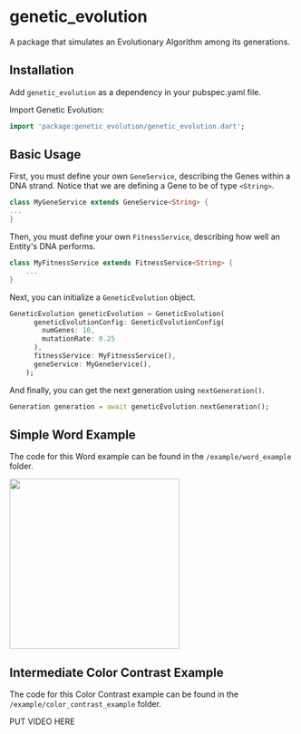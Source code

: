 # genetic_evolution
 A package that simulates an Evolutionary Algorithm among its generations.


## Installation

Add `genetic_evolution` as a dependency in your pubspec.yaml file.

Import Genetic Evolution:
```dart
import 'package:genetic_evolution/genetic_evolution.dart';
```

## Basic Usage

First, you must define your own `GeneService`, describing the Genes within a DNA strand. Notice that we are defining a Gene to be of type `<String>`.
```dart
class MyGeneService extends GeneService<String> {
...
}
```


Then, you must define your own `FitnessService`, describing how well an Entity's DNA performs.

```dart
class MyFitnessService extends FitnessService<String> {
    ...
}
```

Next, you can initialize a `GeneticEvolution` object.

```dart
GeneticEvolution geneticEvolution = GeneticEvolution(
      geneticEvolutionConfig: GeneticEvolutionConfig(
        numGenes: 10,
        mutationRate: 0.25
      ),
      fitnessService: MyFitnessService(),
      geneService: MyGeneService(),
    );
```

And finally, you can get the next generation using `nextGeneration()`.
```dart
Generation generation = await geneticEvolution.nextGeneration();
```


## Simple Word Example
The code for this Word example can be found in the `/example/word_example` folder.


<img src="https://github.com/dancout/genetic_evolution/assets/5490028/6c2e2491-0fb9-4ced-91af-f6088cf5013f" width="300">

## Intermediate Color Contrast Example
The code for this Color Contrast example can be found in the `/example/color_contrast_example` folder.

PUT VIDEO HERE